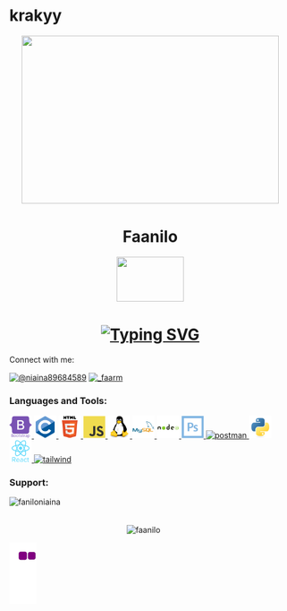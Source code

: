 
# krakyy
<p align="center">
  <img width="460" height="300" src="https://media.giphy.com/media/HLB0nLA36GCCo6JuB5/giphy.gif">
</p>

<h1 align="center">Faanilo</h1>
<p align="center">
 <img width="120" height="80" src="https://1.bp.blogspot.com/-8Ifiv1pEGTs/YDpmpi0gW7I/AAAAAAAA4cM/rBFMX_JU8gMv7EOGG6HdHRpANfsUSEdmgCLcBGAsYHQ/s0/Flag_of_Madagascar.gif">
  </p>




<h1 align="center">
<a href="https://git.io/typing-svg"><img src="https://readme-typing-svg.herokuapp.com?font=Fira+Code&size=45&pause=1000&color=000000&background=1624FF00&multiline=true&width=342&lines=Salama+o+!!!" alt="Typing SVG" /></a>
  </h1
- 📫 How to reach me **faniloniainaa21@gmail.com**
- ⚡ Fun fact **Funnyyy guyyyy**
<h3 align="left">Connect with me:</h3>
<p align="left">
<a href="https://twitter.com/@niaina89684589" target="blank"><img align="center" src="https://raw.githubusercontent.com/rahuldkjain/github-profile-readme-generator/master/src/images/icons/Social/twitter.svg" alt="@niaina89684589" height="30" width="40" /></a>
<a href="https://instagram.com/_faarm" target="blank"><img align="center" src="https://raw.githubusercontent.com/rahuldkjain/github-profile-readme-generator/master/src/images/icons/Social/instagram.svg" alt="_faarm" height="30" width="40" /></a>
</p>

<h3 align="left">Languages and Tools:</h3>
<p align="left"> <a href="https://getbootstrap.com" target="_blank" rel="noreferrer"> <img src="https://raw.githubusercontent.com/devicons/devicon/master/icons/bootstrap/bootstrap-plain-wordmark.svg" alt="bootstrap" width="40" height="40"/> </a> <a href="https://www.cprogramming.com/" target="_blank" rel="noreferrer"> <img src="https://raw.githubusercontent.com/devicons/devicon/master/icons/c/c-original.svg" alt="c" width="40" height="40"/> </a> <a href="https://www.w3.org/html/" target="_blank" rel="noreferrer"> <img src="https://raw.githubusercontent.com/devicons/devicon/master/icons/html5/html5-original-wordmark.svg" alt="html5" width="40" height="40"/> </a> <a href="https://developer.mozilla.org/en-US/docs/Web/JavaScript" target="_blank" rel="noreferrer"> <img src="https://raw.githubusercontent.com/devicons/devicon/master/icons/javascript/javascript-original.svg" alt="javascript" width="40" height="40"/> </a> <a href="https://www.linux.org/" target="_blank" rel="noreferrer"> <img src="https://raw.githubusercontent.com/devicons/devicon/master/icons/linux/linux-original.svg" alt="linux" width="40" height="40"/> </a> <a href="https://www.mysql.com/" target="_blank" rel="noreferrer"> <img src="https://raw.githubusercontent.com/devicons/devicon/master/icons/mysql/mysql-original-wordmark.svg" alt="mysql" width="40" height="40"/> </a> <a href="https://nodejs.org" target="_blank" rel="noreferrer"> <img src="https://raw.githubusercontent.com/devicons/devicon/master/icons/nodejs/nodejs-original-wordmark.svg" alt="nodejs" width="40" height="40"/> </a> <a href="https://www.photoshop.com/en" target="_blank" rel="noreferrer"> <img src="https://raw.githubusercontent.com/devicons/devicon/master/icons/photoshop/photoshop-line.svg" alt="photoshop" width="40" height="40"/> </a> <a href="https://postman.com" target="_blank" rel="noreferrer"> <img src="https://www.vectorlogo.zone/logos/getpostman/getpostman-icon.svg" alt="postman" width="40" height="40"/> </a> <a href="https://www.python.org" target="_blank" rel="noreferrer"> <img src="https://raw.githubusercontent.com/devicons/devicon/master/icons/python/python-original.svg" alt="python" width="40" height="40"/> </a> <a href="https://reactjs.org/" target="_blank" rel="noreferrer"> <img src="https://raw.githubusercontent.com/devicons/devicon/master/icons/react/react-original-wordmark.svg" alt="react" width="40" height="40"/> </a> <a href="https://tailwindcss.com/" target="_blank" rel="noreferrer"> <img src="https://www.vectorlogo.zone/logos/tailwindcss/tailwindcss-icon.svg" alt="tailwind" width="40" height="40"/> </a> </p>

<h3 align="left">Support:</h3>
<p><a href="https://www.buymeacoffee.com/faniloniaina"> <img align="left" src="https://cdn.buymeacoffee.com/buttons/v2/default-yellow.png" height="50" width="210" alt="faniloniaina" /></a></p><br><br>

<p><img align="center" src="https://github-readme-stats.vercel.app/api/top-langs?username=faanilo&show_icons=true&locale=en&layout=compact" alt="faanilo" /></p>


![snake gif](https://github.com/Faanilo/Faanilo/blob/output/github-contribution-grid-snake.gif)
